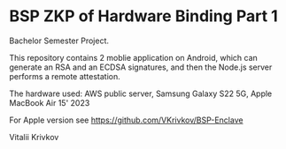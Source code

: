 # BSP ZKP of Hardware Binding Part 1
 Bachelor Semester Project.

This repository contains 2 moblie application on Android, which can generate an RSA and an ECDSA signatures, and then the Node.js server performs a remote attestation.

The hardware used: AWS public server, Samsung Galaxy S22 5G, Apple MacBook Air 15' 2023

For Apple version see https://github.com/VKrivkov/BSP-Enclave

Vitalii Krivkov
